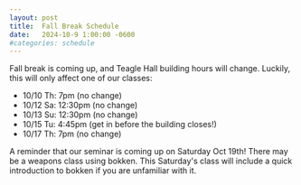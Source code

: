 ```yaml
---
layout: post
title:  Fall Break Schedule
date:   2024-10-9 1:00:00 -0600
#categories: schedule
---
```


Fall break is coming up, and Teagle Hall building hours will change. Luckily, this will only affect one of our classes:

 - 10/10 Th:  7pm (no change)
 - 10/12 Sa:  12:30pm (no change)
 - 10/13 Su:  12:30pm (no change)
 - 10/15 Tu:  4:45pm (get in before the building closes!)
 - 10/17 Th:  7pm (no change)

A reminder that our seminar is coming up on Saturday Oct 19th!
There may be a weapons class using bokken.
This Saturday's class will include a quick introduction to bokken if you are unfamiliar with it.

